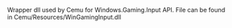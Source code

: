 Wrapper dll used by Cemu for Windows.Gaming.Input API.
File can be found in Cemu/Resources/WinGamingInput.dll
